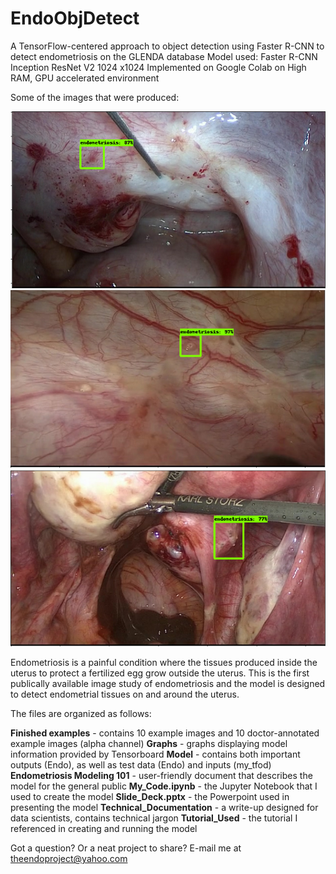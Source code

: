 # EndoObjDetect
A TensorFlow-centered approach to object detection using Faster R-CNN to detect endometriosis on the GLENDA database
Model used: Faster R-CNN Inception ResNet V2 1024 x1024
Implemented on Google Colab on High RAM, GPU accelerated environment

Some of the images that were produced:

![alt text](https://github.com/awicklund/EndoObjDetect/blob/main/Finished%20examples/4.png)
![alt text](https://github.com/awicklund/EndoObjDetect/blob/main/Finished%20examples/73.png)
![alt text](https://github.com/awicklund/EndoObjDetect/blob/main/Finished%20examples/51.png)

Endometriosis is a painful condition where the tissues produced inside the uterus to protect a fertilized egg grow outside the uterus. This is the first publically available image study of endometriosis and the model is designed to detect endometrial tissues on and around the uterus.

The files are organized as follows:

**Finished examples** - contains 10 example images and 10 doctor-annotated example images (alpha channel)
**Graphs** - graphs displaying model information provided by Tensorboard
**Model** - contains both important outputs (Endo), as well as test data (Endo) and inputs (my_tfod) 
**Endometriosis Modeling 101** - user-friendly document that describes the model for the general public
**My_Code.ipynb** - the Jupyter Notebook that I used to create the model
**Slide_Deck.pptx** - the Powerpoint used in presenting the model
**Technical_Documentation** - a write-up designed for data scientists, contains technical jargon
**Tutorial_Used** - the tutorial I referenced in creating and running the model


Got a question? Or a neat project to share? E-mail me at theendoproject@yahoo.com
